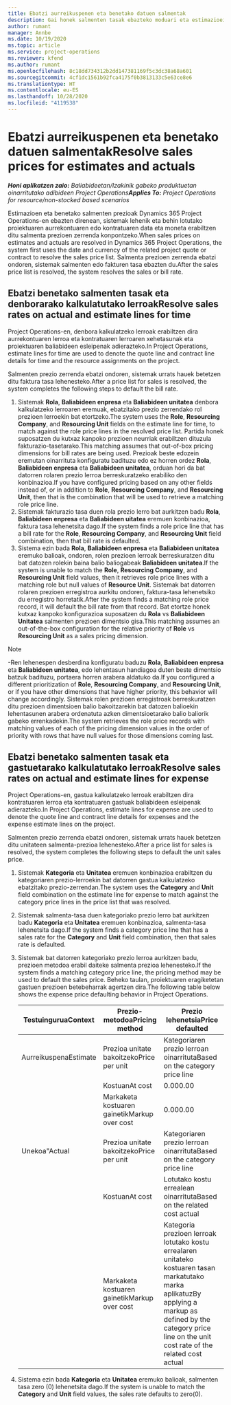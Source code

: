 ```yaml
---
title: Ebatzi aurreikuspenen eta benetako datuen salmentak
description: Gai honek salmenten tasak ebazteko moduari eta estimazioei buruzko informazioa eskaintzen du.
author: rumant
manager: Annbe
ms.date: 10/19/2020
ms.topic: article
ms.service: project-operations
ms.reviewer: kfend
ms.author: rumant
ms.openlocfilehash: 8c18dd734312b2dd147381169f5c3dc38a68a601
ms.sourcegitcommit: 4cf1dc1561b92fca4175f0b3813133c5e63ce8e6
ms.translationtype: HT
ms.contentlocale: eu-ES
ms.lasthandoff: 10/28/2020
ms.locfileid: "4119538"
---
```

# <a name="resolve-sales-prices-for-estimates-and-actuals"></a><span data-ttu-id="87430-103">Ebatzi aurreikuspenen eta benetako datuen salmentak</span><span class="sxs-lookup"><span data-stu-id="87430-103">Resolve sales prices for estimates and actuals</span></span>

<span data-ttu-id="87430-104">_**Honi aplikatzen zaio:** Baliabideetan/Izakinik gabeko produktuetan oinarritutako adibideen Project Operations_</span><span class="sxs-lookup"><span data-stu-id="87430-104">_**Applies To:** Project Operations for resource/non-stocked based scenarios_</span></span>

<span data-ttu-id="87430-105">Estimazioen eta benetako salmenten prezioak Dynamics 365 Project Operations-en ebazten direnean, sistemak lehenik eta behin lotutako proiektuaren aurrekontuaren edo kontratuaren data eta moneta erabiltzen ditu salmenta prezioen zerrenda konpontzeko.</span><span class="sxs-lookup"><span data-stu-id="87430-105">When sales prices on estimates and actuals are resolved in Dynamics 365 Project Operations, the system first uses the date and currency of the related project quote or contract to resolve the sales price list.</span></span> <span data-ttu-id="87430-106">Salmenta prezioen zerrenda ebatzi ondoren, sistemak salmenten edo fakturen tasa ebazten du.</span><span class="sxs-lookup"><span data-stu-id="87430-106">After the sales price list is resolved, the system resolves the sales or bill rate.</span></span>

## <a name="resolve-sales-rates-on-actual-and-estimate-lines-for-time"></a><span data-ttu-id="87430-107">Ebatzi benetako salmenten tasak eta denborarako kalkulatutako lerroak</span><span class="sxs-lookup"><span data-stu-id="87430-107">Resolve sales rates on actual and estimate lines for time</span></span>

<span data-ttu-id="87430-108">Project Operations-en, denbora kalkulatzeko lerroak erabiltzen dira aurrekontuaren lerroa eta kontratuaren lerroaren xehetasunak eta proiektuaren baliabideen esleipenak adierazteko.</span><span class="sxs-lookup"><span data-stu-id="87430-108">In Project Operations, estimate lines for time are used to denote the quote line and contract line details for time and the resource assignments on the project.</span></span>

<span data-ttu-id="87430-109">Salmenten prezio zerrenda ebatzi ondoren, sistemak urrats hauek betetzen ditu faktura tasa lehenesteko.</span><span class="sxs-lookup"><span data-stu-id="87430-109">After a price list for sales is resolved, the system completes the following steps to default the bill rate.</span></span>

1. <span data-ttu-id="87430-110">Sistemak **Rola**, **Baliabideen enpresa** eta **Baliabideen unitatea** denbora kalkulatzeko lerroaren eremuak, ebatzitako prezio zerrendako rol prezioen lerroekin bat etortzeko.</span><span class="sxs-lookup"><span data-stu-id="87430-110">The system uses the **Role**, **Resourcing Company**, and **Resourcing Unit** fields on the estimate line for time, to match against the role price lines in the resolved price list.</span></span> <span data-ttu-id="87430-111">Partida honek suposatzen du kutxaz kanpoko prezioen neurriak erabiltzen dituzula fakturazio-tasetarako.</span><span class="sxs-lookup"><span data-stu-id="87430-111">This matching assumes that out-of-box pricing dimensions for bill rates are being used.</span></span> <span data-ttu-id="87430-112">Prezioak beste edozein eremutan oinarrituta konfiguratu badituzu edo ez horren ordez **Rola**, **Baliabideen enpresa** eta **Baliabideen unitatea**, orduan hori da bat datorren rolaren prezio lerroa berreskuratzeko erabiliko den konbinazioa.</span><span class="sxs-lookup"><span data-stu-id="87430-112">If you have configured pricing based on any other fields instead of, or in addition to **Role**, **Resourcing Company**, and **Resourcing Unit**, then that is the combination that will be used to retrieve a matching role price line.</span></span>
2. <span data-ttu-id="87430-113">Sistemak fakturazio tasa duen rola prezio lerro bat aurkitzen badu **Rola**, **Baliabideen enpresa** eta **Baliabideen uitatea** eremuen konbinazioa, faktura tasa lehenetsita dago.</span><span class="sxs-lookup"><span data-stu-id="87430-113">If the system finds a role price line that has a bill rate for the **Role**, **Resourcing Company**, and **Resourcing Unit** field combination, then that bill rate is defaulted.</span></span>
3. <span data-ttu-id="87430-114">Sistema ezin bada **Rola**, **Baliabideen enpresa** eta **Baliabideen unitatea** eremuko balioak, ondoren, rolen prezioen lerroak berreskuratzen ditu bat datozen rolekin baina balio baliogabeak **Baliabideen unitatea**.</span><span class="sxs-lookup"><span data-stu-id="87430-114">If the system is unable to match the **Role**, **Resourcing Company**, and **Resourcing Unit** field values, then it retrieves role price lines with a matching role but null values of **Resource Unit**.</span></span> <span data-ttu-id="87430-115">Sistemak bat datorren rolaren prezioen erregistroa aurkitu ondoren, faktura-tasa lehenetsiko du erregistro horretatik.</span><span class="sxs-lookup"><span data-stu-id="87430-115">After the system finds a matching role price record, it will default the bill rate from that record.</span></span> <span data-ttu-id="87430-116">Bat etortze honek kutxaz kanpoko konfigurazioa suposatzen du **Rola** vs **Baliabideen Unitatea** salmenten prezioen dimentsio gisa.</span><span class="sxs-lookup"><span data-stu-id="87430-116">This matching assumes an out-of-the-box configuration for the relative priority of **Role** vs **Resourcing Unit** as a sales pricing dimension.</span></span>

> [!NOTE]
> <span data-ttu-id="87430-117">-Ren lehenespen desberdina konfiguratu baduzu **Rola**, **Baliabideen enpresa** eta **Baliabideen unitatea**, edo lehentasun handiagoa duten beste dimentsio batzuk badituzu, portaera horren arabera aldatuko da.</span><span class="sxs-lookup"><span data-stu-id="87430-117">If you configured a different prioritization of **Role**, **Resourcing Company**, and **Resourcing Unit**, or if you have other dimensions that have higher priority, this behavior will change accordingly.</span></span> <span data-ttu-id="87430-118">Sistemak rolen prezioen erregistroak berreskuratzen ditu prezioen dimentsioen balio bakoitzarekin bat datozen balioekin lehentasunen arabera ordenatuta azken dimentsioetarako balio baliorik gabeko errenkadekin.</span><span class="sxs-lookup"><span data-stu-id="87430-118">The system retrieves the role price records with matching values of each of the pricing dimension values in the order of priority with rows that have null values for those dimensions coming last.</span></span>

## <a name="resolve-sales-rates-on-actual-and-estimate-lines-for-expense"></a><span data-ttu-id="87430-119">Ebatzi benetako salmenten tasak eta gastuetarako kalkulatutako lerroak</span><span class="sxs-lookup"><span data-stu-id="87430-119">Resolve sales rates on actual and estimate lines for expense</span></span>

<span data-ttu-id="87430-120">Project Operations-en, gastua kalkulatzeko lerroak erabiltzen dira kontratuaren lerroa eta kontratuaren gastuak baliabideen esleipenak adierazteko.</span><span class="sxs-lookup"><span data-stu-id="87430-120">In Project Operations, estimate lines for expense are used to denote the quote line and contract line details for expenses and the expense estimate lines on the project.</span></span>

<span data-ttu-id="87430-121">Salmenten prezio zerrenda ebatzi ondoren, sistemak urrats hauek betetzen ditu unitateen salmenta-prezioa lehenesteko.</span><span class="sxs-lookup"><span data-stu-id="87430-121">After a price list for sales is resolved, the system completes the following steps to default the unit sales price.</span></span>

1. <span data-ttu-id="87430-122">Sistemak **Kategoria** eta **Unitatea** eremuen konbinazioa erabiltzen du kategoriaren prezio-lerroekin bat datorren gastua kalkulatzeko ebatzitako prezio-zerrendan.</span><span class="sxs-lookup"><span data-stu-id="87430-122">The system uses the **Category** and **Unit** field combination on the estimate line for expense to match against the category price lines in the price list that was resolved.</span></span>
2. <span data-ttu-id="87430-123">Sistemak salmenta-tasa duen kategoriako prezio lerro bat aurkitzen badu **Kategoria** eta **Unitatea** eremuen konbinazioa, salmenta-tasa lehenetsita dago.</span><span class="sxs-lookup"><span data-stu-id="87430-123">If the system finds a category price line that has a sales rate for the **Category** and **Unit** field combination, then that sales rate is defaulted.</span></span>
3. <span data-ttu-id="87430-124">Sistemak bat datorren kategoriako prezio lerroa aurkitzen badu, prezioen metodoa erabil daiteke salmenta prezioa lehenesteko.</span><span class="sxs-lookup"><span data-stu-id="87430-124">If the system finds a matching category price line, the pricing method may be used to default the sales price.</span></span> <span data-ttu-id="87430-125">Beheko taulan, proiektuaren eragiketetan gastuen prezioen betebeharrak agertzen dira.</span><span class="sxs-lookup"><span data-stu-id="87430-125">The following table below shows the expense price defaulting behavior in Project Operations.</span></span>

    | <span data-ttu-id="87430-126">Testuingurua</span><span class="sxs-lookup"><span data-stu-id="87430-126">Context</span></span> | <span data-ttu-id="87430-127">Prezio-metodoa</span><span class="sxs-lookup"><span data-stu-id="87430-127">Pricing method</span></span> | <span data-ttu-id="87430-128">Prezio lehenetsia</span><span class="sxs-lookup"><span data-stu-id="87430-128">Price defaulted</span></span> |
    | --- | --- | --- |
    | <span data-ttu-id="87430-129">Aurreikuspena</span><span class="sxs-lookup"><span data-stu-id="87430-129">Estimate</span></span> | <span data-ttu-id="87430-130">Prezioa unitate bakoitzeko</span><span class="sxs-lookup"><span data-stu-id="87430-130">Price per unit</span></span> | <span data-ttu-id="87430-131">Kategoriaren prezio lerroan oinarrituta</span><span class="sxs-lookup"><span data-stu-id="87430-131">Based on the category price line</span></span> |
    | &nbsp; | <span data-ttu-id="87430-132">Kostuan</span><span class="sxs-lookup"><span data-stu-id="87430-132">At cost</span></span> | <span data-ttu-id="87430-133">0.00</span><span class="sxs-lookup"><span data-stu-id="87430-133">0.00</span></span> |
    | &nbsp; | <span data-ttu-id="87430-134">Markaketa kostuaren gainetik</span><span class="sxs-lookup"><span data-stu-id="87430-134">Markup over cost</span></span> | <span data-ttu-id="87430-135">0.00</span><span class="sxs-lookup"><span data-stu-id="87430-135">0.00</span></span> |
    | <span data-ttu-id="87430-136">Unekoa"</span><span class="sxs-lookup"><span data-stu-id="87430-136">Actual</span></span> | <span data-ttu-id="87430-137">Prezioa unitate bakoitzeko</span><span class="sxs-lookup"><span data-stu-id="87430-137">Price per unit</span></span> | <span data-ttu-id="87430-138">Kategoriaren prezio lerroan oinarrituta</span><span class="sxs-lookup"><span data-stu-id="87430-138">Based on the category price line</span></span> |
    | &nbsp; | <span data-ttu-id="87430-139">Kostuan</span><span class="sxs-lookup"><span data-stu-id="87430-139">At cost</span></span> | <span data-ttu-id="87430-140">Lotutako kostu errealean oinarrituta</span><span class="sxs-lookup"><span data-stu-id="87430-140">Based on the related cost actual</span></span> |
    | &nbsp; | <span data-ttu-id="87430-141">Markaketa kostuaren gainetik</span><span class="sxs-lookup"><span data-stu-id="87430-141">Markup over cost</span></span> | <span data-ttu-id="87430-142">Kategoria prezioen lerroak lotutako kostu errealaren unitateko kostuaren tasan markatutako marka aplikatuz</span><span class="sxs-lookup"><span data-stu-id="87430-142">By applying a markup as defined by the category price line on the unit cost rate of the related cost actual</span></span> |

4. <span data-ttu-id="87430-143">Sistema ezin bada **Kategoria** eta **Unitatea** eremuko balioak, salmenten tasa zero (0) lehenetsita dago.</span><span class="sxs-lookup"><span data-stu-id="87430-143">If the system is unable to match the **Category** and **Unit** field values, the sales rate defaults to zero(0).</span></span>
